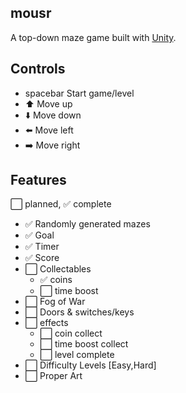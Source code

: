 mousr
-----

A top-down maze game built with [Unity](http://unity3d.com/unity/whats-new). 

Controls
--------
- spacebar Start game/level
- :arrow_up: Move up
- :arrow_down: Move down
- :arrow_left: Move left
- :arrow_right: Move right

Features
--------
:white_large_square: planned, :white_check_mark: complete

- :white_check_mark: Randomly generated mazes
- :white_check_mark: Goal
- :white_check_mark: Timer
- :white_check_mark: Score
- :white_large_square: Collectables
  - :white_check_mark: coins
  - :white_large_square: time boost
- :white_large_square: Fog of War
- :white_large_square: Doors & switches/keys
- :white_large_square: effects
  - :white_large_square: coin collect
  - :white_large_square: time boost collect
  - :white_large_square: level complete
- :white_large_square: Difficulty Levels [Easy,Hard]
- :white_large_square: Proper Art
